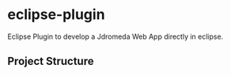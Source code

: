 # eclipse-plugin

Eclipse Plugin to develop a Jdromeda Web App directly in eclipse. 

## Project Structure